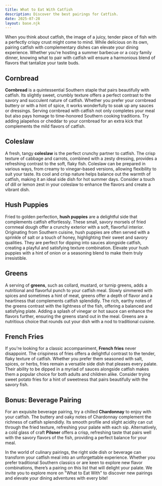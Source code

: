 ```yaml
---
title: What to Eat With Catfish
description: Discover the best pairings for Catfish.
date: 2025-07-28
layout: base.njk
---
```


When you think about catfish, the image of a juicy, tender piece of fish with a perfectly crispy crust might come to mind. While delicious on its own, pairing catfish with complementary dishes can elevate your dining experience. Whether you're hosting a summer barbecue or a cozy family dinner, knowing what to pair with catfish will ensure a harmonious blend of flavors that tantalize your taste buds.

## **Cornbread**

**Cornbread** is a quintessential Southern staple that pairs beautifully with catfish. Its slightly sweet, crumbly texture offers a perfect contrast to the savory and succulent nature of catfish. Whether you prefer your cornbread buttery or with a hint of spice, it works wonderfully to soak up any sauces or dressings. Serving cornbread with catfish not only completes your meal but also pays homage to time-honored Southern cooking traditions. Try adding jalapeños or cheddar to your cornbread for an extra kick that complements the mild flavors of catfish.

## **Coleslaw**

A fresh, tangy **coleslaw** is the perfect crunchy partner to catfish. The crisp texture of cabbage and carrots, combined with a zesty dressing, provides a refreshing contrast to the soft, flaky fish. Coleslaw can be prepared in various ways, from creamy to vinegar-based versions, allowing flexibility to suit your taste. Its cool and crisp nature helps balance out the warmth of catfish, making it an ideal side dish for hot summer days. Consider a touch of dill or lemon zest in your coleslaw to enhance the flavors and create a vibrant dish.

## **Hush Puppies**

Fried to golden perfection, **hush puppies** are a delightful side that complements catfish effortlessly. These small, savory morsels of fried cornmeal dough offer a crunchy exterior with a soft, flavorful interior. Originating from Southern cuisine, hush puppies are often served with a sprinkle of salt or a touch of honey, highlighting their sweet and savory qualities. They are perfect for dipping into sauces alongside catfish, creating a playful and satisfying texture combination. Elevate your hush puppies with a hint of onion or a seasoning blend to make them truly irresistible.

## **Greens**

A serving of **greens**, such as collard, mustard, or turnip greens, adds a nutritional and flavorful punch to your catfish meal. Slowly simmered with spices and sometimes a hint of meat, greens offer a depth of flavor and a heartiness that complements catfish splendidly. The rich, earthy notes of the greens contrast with the lightness of the fish, offering a balanced and satisfying plate. Adding a splash of vinegar or hot sauce can enhance the flavors further, ensuring the greens stand out in the meal. Greens are a nutritious choice that rounds out your dish with a nod to traditional cuisine.

## **French Fries**

If you're looking for a classic accompaniment, **French fries** never disappoint. The crispiness of fries offers a delightful contrast to the tender, flaky texture of catfish. Whether you prefer them seasoned with salt, spices, or herbs, fries remain a versatile side dish that pleases every palate. Their ability to be dipped in a myriad of sauces alongside catfish makes them a popular choice for both adults and children alike. Consider trying sweet potato fries for a hint of sweetness that pairs beautifully with the savory fish.

## **Bonus: Beverage Pairing**

For an exquisite beverage pairing, try a chilled **Chardonnay** to enjoy with your catfish. The buttery and oaky notes of Chardonnay complement the richness of catfish splendidly. Its smooth profile and slight acidity can cut through the fried texture, refreshing your palate with each sip. Alternatively, a cold glass of craft **Pilsner** offers a crisp, refreshing taste that pairs well with the savory flavors of the fish, providing a perfect balance for your meal.

In the world of culinary pairings, the right side dish or beverage can transform your catfish meal into an unforgettable experience. Whether you prefer traditional Southern classics or are keen to explore new flavor combinations, there’s a pairing on this list that will delight your palate. We invite you to explore more on "What to Eat With" to discover new pairings and elevate your dining adventures with every bite!